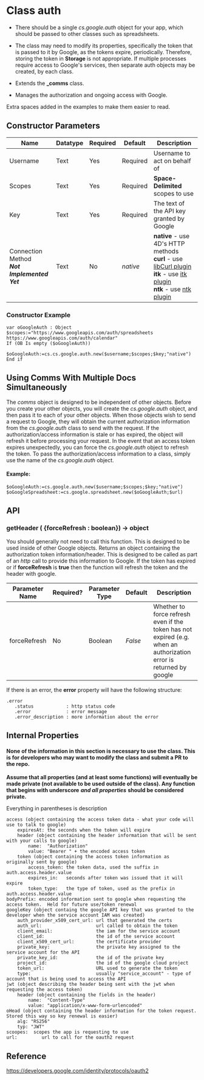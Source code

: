 # Class auth

* There should be a single *cs.google.auth* object for your app, which should be passed to other classes such as spreadsheets.
* The class may need to modify its properties, specifically the token that is passed to it by Google, as the tokens expire, periodically. Therefore, storing the token in **Storage** is not appropriate. If multiple processes require access to Google's services, then separate auth objects may be created, by each class.

* Extends the **_comms** class.

* Manages the authorization and ongoing access with Google.

Extra spaces added in the examples to make them easier to read.



## Constructor Parameters


|Name|Datatype|Required|Default|Description|
|--|--|--|--|--|
|Username|Text|Yes|Required|Username to act on behalf of|
|Scopes|Text|Yes|Required|**Space-Delimited** scopes to use|
|Key|Text|Yes|Required|The text of the API key granted by Google|
|Connection Method<br/>***Not Implemented Yet***|Text|No|*native*|**native** - use 4D's HTTP methods<br/>**curl** - use [libCurl plugin](https://github.com/miyako/4d-plugin-curl-v2)<br/>**itk** - use [itk plugin](https://www.e-node.net/en/P5/Internet-ToolKit.html)<br/>**ntk** - use [ntk plugin](https://www.pluggers.nl/product/ntk-plugin/)|



### Constructor Example

```4d
var oGoogleAuth : Object
$scopes:="https://www.googleapis.com/auth/spreadsheets https://www.googleapis.com/auth/calendar"
If (OB Is empty ($oGoogleAuth))
	$oGoogleAuth:=cs.cs.google.auth.new($username;$scopes;$key;"native")
End if
```



## Using Comms With Multiple Docs Simultaneously

The *comms* object is designed to be independent of other objects.  Before you create your other objects, you will create the *cs.google.auth* object, and then pass it to each of your other objects.
When those objects wish to send a request to Google, they will obtain the current authorization information from the *cs.google.auth* class to send with the request.  If the authorization/access information is stale or has expired, the object will refresh it before processing your request.
In the event that an access token expires unexpectedly, you can force the *cs.google.auth* object to refresh the token.
To pass the authorization/access information to a class, simply use the name of the *cs.google.auth* object.



#### Example: ####

```4d
$oGoogleAuth:=cs.google.auth.new($username;$scopes;$key;"native")
$oGoogleSpreadsheet:=cs.google.spreadsheet.new($oGoogleAuth;$url)
```



## API

### getHeader  ( {forceRefresh : boolean}) -> object
You should generally not need to call this function.  This is designed to be used inside of other Google objects.  Returns an object containing the authorization token information/header.  This is designed to be called as part of an *http* call to provide this information to Google.  If the token has expired or if **forceRefresh** is **true** then the function will refresh the token and the header with google.

|Parameter Name|Required?|Parameter Type|Default|Description|
|--|--|--|--|--|
|forceRefresh|No|Boolean|*False*|Whether to force refresh even if the token has not expired (e.g. when an authorization error is returned by google|

If there is an error, the **error** property will have the following structure:

```
.error
   .status            : http status code
   .error             : error message
   .error_description : more information about the error
```





## Internal Properties

#### None of the information in this section is necessary to use the class.  This is for developers who may want to modify the class and submit a PR to the repo.
**Assume that all properties (and at least some functions) will eventually be made private (not available to be used outside of the class).  Any function that begins with underscore**  ***and all properties***  **should be considered private.**

Everything in parentheses is description
```raw
access (object containing the access token data - what your code will use to talk to google)
	expiresAt: the seconds when the token will expire
	header (object containing the header information that will be sent with your calls to google)
		name:  "Authorization"
		value: "Bearer " + the encoded access token
	token (object containing the access token information as originally sent by google)
		access_token: the token data, used the suffix in auth.access.header.value
		expires_in:   seconds after token was issued that it will expire
		token_type:   the type of token, used as the prefix in auth.access.header.value
bodyPrefix: encoded information sent to google when requesting the access token.  Held for future use/token renewal
googleKey (object containg the google API key that was granted to the developer when the service account IAM was created)
	auth_provider_x509_cert_url: url that generated the certs
	auth_url:                    url called to obtain the token
	client_email:                the iam for the service account
	client_id:                   the id of the service account
	client_x509_cert_url:        the certificate provider
	private_key:                 the private key assigned to the service account for the API
	private_key_id:              the id of the private key
	project_id:                  the id of the google cloud project
	token_url:                   URL used to generate the token
	type:                        usually "service_account" - type of account that is being used to access the API
jwt (object describing the header being sent with the jwt when requesting the access token)
	header (object containing the fields in the header)
		name:  "Content-Type"
		value: "application/x-www-form-urlencoded"
oHead (object containing the header information for the token request.  Stored this way so key renewal is easier)
	alg: "RS256"
	typ: "JWT"
scoopes:  scopes the app is requesting to use
url:		 url to call for the oauth2 request
```



## Reference

https://developers.google.com/identity/protocols/oauth2
